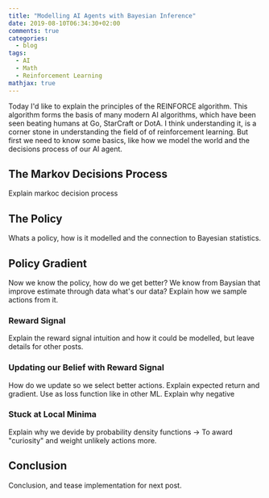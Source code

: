 ```yaml
---
title: "Modelling AI Agents with Bayesian Inference"
date: 2019-08-10T06:34:30+02:00
comments: true
categories:
  - blog
tags:
  - AI
  - Math
  - Reinforcement Learning
mathjax: true
---
```

Today I'd like to explain the principles of the REINFORCE algorithm. This algorithm forms the basis of many modern AI algorithms, which have been seen beating humans at Go, StarCraft or DotA. I think understanding it, is a corner stone in understanding the field of of reinforcement learning. But first we need to know some basics, like how we model the world and the decisions process of our AI agent.

## The Markov Decisions Process
Explain markoc decision process

## The Policy
Whats a policy, how is it modelled and the connection to Bayesian statistics. 

## Policy Gradient
Now we know the policy, how do we get better? We know from Baysian that improve estimate through data what's our data? Explain how we sample actions from it.

### Reward Signal
Explain the reward signal intuition and how it could be modelled, but leave details for other posts.

### Updating our Belief with Reward Signal
How do we update so we select better actions. Explain expected return and gradient. Use as loss function like in other ML. Explain why negative

### Stuck at Local Minima
Explain why we devide by probability density functions -> To award "curiosity" and weight unlikely actions more.

## Conclusion
Conclusion, and tease implementation for next post.
